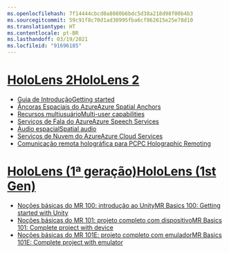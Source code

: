 ```yaml
---
ms.openlocfilehash: 7f14444cbcd0a8080b6bdc5d38a218d98f00b4b3
ms.sourcegitcommit: 59c91f8c70d1ad30995fba6cf862615e25e78d10
ms.translationtype: HT
ms.contentlocale: pt-BR
ms.lasthandoff: 03/19/2021
ms.locfileid: "91696185"
---
```

# <a name="hololens-2"></a>[<span data-ttu-id="7282c-101">HoloLens 2</span><span class="sxs-lookup"><span data-stu-id="7282c-101">HoloLens 2</span></span>](#tab/hl2)

* [<span data-ttu-id="7282c-102">Guia de Introdução</span><span class="sxs-lookup"><span data-stu-id="7282c-102">Getting started</span></span>](../unity/tutorials/mr-learning-base-01.md)
* [<span data-ttu-id="7282c-103">Âncoras Espaciais do Azure</span><span class="sxs-lookup"><span data-stu-id="7282c-103">Azure Spatial Anchors</span></span>](../unity/tutorials/mr-learning-asa-01.md)
* [<span data-ttu-id="7282c-104">Recursos multiusuário</span><span class="sxs-lookup"><span data-stu-id="7282c-104">Multi-user capabilities</span></span>](../unity/tutorials/mr-learning-sharing-01.md)
* [<span data-ttu-id="7282c-105">Serviços de Fala do Azure</span><span class="sxs-lookup"><span data-stu-id="7282c-105">Azure Speech Services</span></span>](../unity/tutorials/mrlearning-speechsdk-ch1.md)
* [<span data-ttu-id="7282c-106">Áudio espacial</span><span class="sxs-lookup"><span data-stu-id="7282c-106">Spatial audio</span></span>](../unity/tutorials/unity-spatial-audio-ch1.md)
* [<span data-ttu-id="7282c-107">Serviços de Nuvem do Azure</span><span class="sxs-lookup"><span data-stu-id="7282c-107">Azure Cloud Services</span></span>](../unity/tutorials/mr-learning-azure-01.md)
* [<span data-ttu-id="7282c-108">Comunicação remota holográfica para PC</span><span class="sxs-lookup"><span data-stu-id="7282c-108">PC Holographic Remoting</span></span>](../unity/tutorials/mr-learning-pc-holographic-remoting-01.md)

# <a name="hololens-1st-gen"></a>[<span data-ttu-id="7282c-109">HoloLens (1ª geração)</span><span class="sxs-lookup"><span data-stu-id="7282c-109">HoloLens (1st Gen)</span></span>](#tab/hl1)

* [<span data-ttu-id="7282c-110">Noções básicas do MR 100: introdução ao Unity</span><span class="sxs-lookup"><span data-stu-id="7282c-110">MR Basics 100: Getting started with Unity</span></span>](../unity/tutorials/holograms-100.md)
* [<span data-ttu-id="7282c-111">Noções básicas do MR 101: projeto completo com dispositivo</span><span class="sxs-lookup"><span data-stu-id="7282c-111">MR Basics 101: Complete project with device</span></span>](../unity/tutorials/holograms-101.md)
* [<span data-ttu-id="7282c-112">Noções básicas do MR 101E: projeto completo com emulador</span><span class="sxs-lookup"><span data-stu-id="7282c-112">MR Basics 101E: Complete project with emulator</span></span>](../unity/tutorials/holograms-101e.md)


